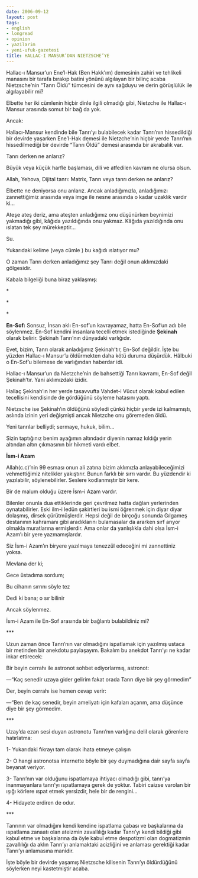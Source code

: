 ```yaml
---
date: 2006-09-12
layout: post
tags:
- english
- longread
- opinion
- yazilarim
- yeni-ufuk-gazetesi
title: HALLAC-I MANSUR’DAN NIETZSCHE’YE
---
```


Hallac-ı Mansur’un Ene’l-Hak (Ben Hakk’ım) demesinin zahiri ve tehlikeli manasını bir tarafa bırakıp batini yönünü algılayan bir bilinç acaba Nietzsche’nin “Tanrı Öldü” tümcesini de aynı sağduyu ve derin görüşlülük ile algılayabilir mi?

Elbette her iki cümlenin hiçbir dinle ilgili olmadığı gibi, Nietzche ile Hallac-ı Mansur arasında somut bir bağ da yok.

Ancak:

Hallacı-Mansur kendinde bile Tanrı’yı bulabilecek kadar Tanrı’nın hissedildiği bir devirde yaşarken Ene’l-Hak demesi ile Nietzche’nin hiçbir yerde Tanrı’nın hissedilmediği bir devirde “Tanrı Öldü” demesi arasında bir akrabalık var.

Tanrı derken ne anlarız?

Büyük veya küçük harfle başlaması, dili ve atfedilen kavram ne olursa olsun.

Allah, Yehova, Dijital tanrı: Matrix, Tanrı veya tanrı derken ne anlarız?

Elbette ne deniyorsa onu anlarız. Ancak anladığımızla, anladığımızı zannettiğimiz arasında veya imge ile nesne arasında o kadar uzaklık vardır ki…

Ateşe ateş deriz, ama ateşten anladığımız onu düşünürken beynimizi yakmadığı gibi, kâğıda yazıldığında onu yakmaz. Kâğıda yazıldığında onu ıslatan tek şey mürekkeptir…

Su.

Yukarıdaki kelime (veya cümle ) bu kağıdı ıslatıyor mu?

O zaman Tanrı derken anladığımız şey Tanrı değil onun aklımızdaki gölgesidir.

Kabala bilgeliği buna biraz yaklaşmış:

\*

\*

\*

**En-Sof:** Sonsuz, İnsan aklı En-sof’un kavrayamaz, hatta En-Sof’un adı bile söylenmez. En-Sof kendini insanlara tecelli etmek istediğinde **Şekinah** olarak belirir. Şekinah Tanrı’nın dünyadaki varlığıdır.

Evet, bizim, Tanrı olarak anladığımız Şekinah’tır, En-Sof değildir. İşte bu yüzden Hallac-ı Mansur’u öldürmekten daha kötü duruma düşürdük. Hâlbuki o En-Sof’u bilemese de varlığından haberdar idi.

Hallac-ı Mansur’un da Nietzche’nin de bahsettiği Tanrı kavramı, En-Sof değil Şekinah’tır. Yani aklımızdaki izidir.

Hallaç Şekinah’ın her yerde tasavvufta Vahdet-i Vücut olarak kabul edilen tecellisini kendisinde de gördüğünü söyleme hatasını yaptı.

Nietzsche ise Şekinah’ın öldüğünü söyledi çünkü hiçbir yerde izi kalmamıştı, aslında izinin yeri değişmişti ancak Nietzche onu göremeden öldü.

Yeni tanrılar belliydi; sermaye, hukuk, bilim…

Sizin taptığınız benim ayağımın altındadır diyenin namaz kıldığı yerin altından altın çıkmasının bir hikmeti vardı elbet.

**İsm-i Azam**

Allah(c.c)’nin 99 esması onun ali zatına bizim aklımızla anlayabileceğimizi vehmettiğimiz nitelikler yakıştırır. Bunun farklı bir sırrı vardır. Bu yüzdendir ki yazılabilir, söylenebilirler. Seslere kodlanmıştır bir kere.

Bir de malum olduğu üzere İsm-i Azam vardır.

Bilenler onunla dua ettiklerinde geri çevrilmez hatta dağları yerlerinden oynatabilirler. Eski ilm-i ledün şakirtleri bu ismi öğrenmek için diyar diyar dolaşmış, dirsek çürütmüşlerdir. Hepsi değil de birçoğu sonunda Gılgameş destanının kahramanı gibi aradıklarını bulamasalar da ararken sırf arıyor olmakla muratlarına ermişlerdir. Ama onlar da yanlışlıkla dahi olsa İsm-i Azam’ı bir yere yazmamışlardır.

Siz İsm-i Azam’ın biryere yazılmaya tenezzül edeceğini mi zannettiniz yoksa.

Mevlana der ki;

Gece üstadıma sordum;

Bu cihanın sırrını söyle tez

Dedi ki bana; o sır bilinir

Ancak söylenmez.

İsm-i Azam ile En-Sof arasında bir bağlantı bulabildiniz mi?

\*\*\*

Uzun zaman önce Tanrı’nın var olmadığını ispatlamak için yazılmış ustaca bir metinden bir anekdotu paylaşayım. Bakalım bu anekdot Tanrı’yı ne kadar inkar ettirecek:

Bir beyin cerrahı ile astronot sohbet ediyorlarmış, astronot:

—“Kaç senedir uzaya gider gelirim fakat orada Tanrı diye bir şey görmedim”

Der, beyin cerrahı ise hemen cevap verir:

—“Ben de kaç senedir, beyin ameliyatı için kafaları açarım, ama düşünce diye bir şey görmedim.

\*\*\*

Uzay’da ezan sesi duyan astronotu Tanrı’nın varlığına delil olarak görenlere hatırlatma:

1- Yukarıdaki fıkrayı tam olarak ihata etmeye çalışın

2- O hangi astronotsa internette böyle bir şey duymadığına dair sayfa sayfa beyanat veriyor.

3- Tanrı’nın var olduğunu ispatlamaya ihtiyacı olmadığı gibi, tanrı’ya inanmayanlara tanrı’yı ıspatlamaya gerek de yoktur. Tabiri caizse varolan bir ışığı körlere ıspat etmek yersizdir, hele bir de rengini…

4- Hidayete erdiren de odur.

\*\*\*

Tanrının var olmadığını kendi kendine ispatlama çabası ve başkalarına da ıspatlama zanaatı olan ateizmin zavallılığı kadar Tanrı’yı kendi bildiği gibi kabul etme ve başkalarına da öyle kabul etme despotizmi olan dogmatizmin zavallılığı da aklın Tanrı’yı anlamaktaki acizliğini ve anlaması gerektiği kadar Tanrı’yı anlamasına manidir.

İşte böyle bir devirde yaşamış Nietzsche kilisenin Tanrı’yı öldürdüğünü söylerken neyi kastetmiştir acaba.
